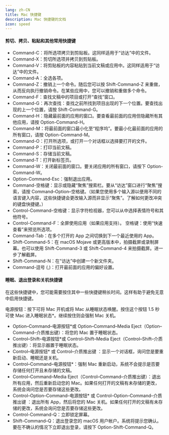 ```yaml
---
lang: zh-CN
title: Mac 快捷键
description: Mac 快捷键的文档
icon: speed
---
```


#### 剪切、拷贝、粘贴和其他常用快捷键

- Command-C：将所选项拷贝到剪贴板。这同样适用于“访达”中的文件。
- Command-X：剪切所选项并拷贝到剪贴板。
- Command-V：将剪贴板的内容粘贴到当前文稿或应用中。这同样适用于“访达”中的文件。
- Command-A：全选各项。
- Command-Z：撤销上一个命令。随后您可以按 Shift-Command-Z 来重做，从而反向执行撤销命令。在某些应用中，您可以撤销和重做多个命令。
- Command-F：查找文稿中的项目或打开“查找”窗口。
- Command-G：再次查找：查找之前所找到项目出现的下一个位置。要查找出现的上一个位置，请按 Shift-Command-G。
- Command-H：隐藏最前面的应用的窗口。要查看最前面的应用但隐藏所有其他应用，请按 Option-Command-H。
- Command-M：将最前面的窗口最小化至“程序坞”。要最小化最前面的应用的所有窗口，请按 Option-Command-M。
- Command-O：打开所选项，或打开一个对话框以选择要打开的文件。
- Command-P：打印当前文稿。
- Command-S：存储当前文稿。
- Command-T：打开新标签页。
- Command-W：关闭最前面的窗口。要关闭应用的所有窗口，请按下 Option-Command-W。
- Option-Command-Esc：强制退出应用。
- Command-空格键：显示或隐藏“聚焦”搜索栏。要从“访达”窗口进行“聚焦”搜索，请按 Command–Option–空格键。（如果您使用多个输入源以便用不同的语言键入内容，这些快捷键会更改输入源而非显示“聚焦”。了解如何更改冲突的键盘快捷键。）
- Control-Command–空格键：显示字符检视器，您可以从中选择表情符号和其他符号。
- Control-Command-F：全屏使用应用（如果应用支持）。
空格键：使用“快速查看”来预览所选项。
- Command-Tab：在多个打开的 App 之间切换到下一个最近使用的 App。
- Shift-Command-5：在 macOS Mojave 或更高版本中，拍摄截屏或录制屏幕。也可以使用 Shift-Command-3 或 Shift-Command-4 来拍摄截屏。进一步了解截屏。
- Shift-Command-N：在“访达”中创建一个新文件夹。
- Command-逗号 (,)：打开最前面的应用的偏好设置。
####  睡眠、退出登录和关机快捷键
在这些快捷键中，您可能需要按住其中一些快捷键稍长时间。这样有助于避免无意中启用快捷键。

电源按钮：按下可将 Mac 开机或将 Mac 从睡眠状态唤醒。按住这个按钮 1.5 秒可使 Mac 进入睡眠状态*。继续按住则会强制 Mac 关机。
- Option–Command–电源按钮*或 Option–Command–Media Eject（Option–Command–介质推出键）：将您的 Mac 置于睡眠状态。
- Control–Shift–电源按钮*或 Control–Shift–Media Eject（Control–Shift–介质推出键）：将显示器置于睡眠状态。
- Control–电源按钮* 或 Control–介质推出键 ：显示一个对话框，询问您是要重新启动、睡眠还是关机。
- Control–Command–电源按钮*：强制 Mac 重新启动，系统不会提示是否要存储任何打开且未存储的文稿。
- Control–Command–Media Eject（Control–Command–介质推出键）：退出所有应用，然后重新启动您的 Mac。如果任何打开的文稿有未存储的更改，系统会询问您是否要存储这些更改。
- Control–Option–Command–电源按钮* 或 Control–Option–Command–介质推出键 ：退出所有 App，然后将您的 Mac 关机。如果任何打开的文稿有未存储的更改，系统会询问您是否要存储这些更改。
- Control-Command-Q：立即锁定屏幕。
- Shift–Command–Q：退出登录您的 macOS 用户帐户。系统将提示您确认。要在不确认的情况下立即退出登录，请按下 Option-Shift-Command-Q。